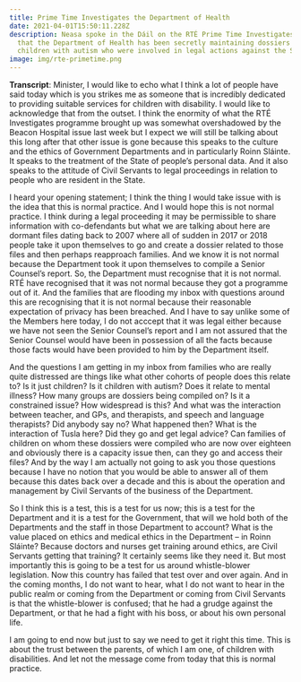 ```yaml
---
title: Prime Time Investigates the Department of Health
date: 2021-04-01T15:50:11.228Z
description: Neasa spoke in the Dáil on the RTÉ Prime Time Investigates findings
  that the Department of Health has been secretly maintaining dossiers on
  children with autism who were involved in legal actions against the State.
image: img/rte-primetime.png
---
```

**Transcript**: Minister, I would like to echo what I think a lot of people have said today which is you strikes me as someone that is incredibly dedicated to providing suitable services for children with disability. I would like to acknowledge that from the outset. I think the enormity of what the RTÉ Investigates programme brought up was somewhat overshadowed by the Beacon Hospital issue last week but I expect we will still be talking about this long after that other issue is gone because this speaks to the culture and the ethics of Government Departments and in particularly Roinn Sláinte. It speaks to the treatment of the State of people’s personal data. And it also speaks to the attitude of Civil Servants to legal proceedings in relation to people who are resident in the State.

I heard your opening statement; I think the thing I would take issue with is the idea that this is normal practice. And I would hope this is not normal practice. I think during a legal proceeding it may be permissible to share information with co-defendants but what we are talking about here are dormant files dating back to 2007 where all of sudden in 2017 or 2018 people take it upon themselves to go and create a dossier related to those files and then perhaps reapproach families. And we know it is not normal because the Department took it upon themselves to compile a Senior Counsel’s report. So, the Department must recognise that it is not normal. RTÉ have recognised that it was not normal because they got a programme out of it. And the families that are flooding my inbox with questions around this are recognising that it is not normal because their reasonable expectation of privacy has been breached. And I have to say unlike some of the Members here today, I do not acccept that it was legal either because we have not seen the Senior Counsel’s report and I am not assured that the Senior Counsel would have been in possession of all the facts because those facts would have been provided to him by the Department itself.

And the questions I am getting in my inbox from families who are really quite distressed are things like what other cohorts of people does this relate to? Is it just children? Is it children with autism? Does it relate to mental illness? How many groups are dossiers being compiled on? Is it a constrained issue? How widespread is this? And what was the interaction between teacher, and GPs, and therapists, and speech and language therapists? Did anybody say no? What happened then? What is the interaction of Tusla here? Did they go and get legal advice? Can families of children on whom these dossiers were compiled who are now over eighteen and obviously there is a capacity issue then, can they go and access their files? And by the way I am actually not going to ask you those questions because I have no notion that you would be able to answer all of them because this dates back over a decade and this is about the operation and management by Civil Servants of the business of the Department.

So I think this is a test, this is a test for us now; this is a test for the Department and it is a test for the Government, that will we hold both of the Departments and the staff in those Department to account? What is the value placed on ethics and medical ethics in the Department – in Roinn Sláinte? Because doctors and nurses get training around ethics, are Civil Servants getting that training? It certainly seems like they need it. But most importantly this is going to be a test for us around whistle-blower legislation. Now this country has failed that test over and over again. And in the coming months, I do not want to hear, what I do not want to hear in the public realm or coming from the Department or coming from Civil Servants is that the whistle-blower is confused; that he had a grudge against the Department, or that he had a fight with his boss, or about his own personal life.

I am going to end now but just to say we need to get it right this time. This is about the trust between the parents, of which I am one, of children with disabilities. And let not the message come from today that this is normal practice.